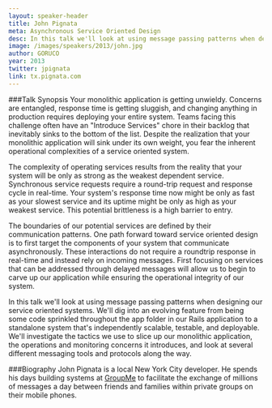 ```yaml
---
layout: speaker-header
title: John Pignata
meta: Asynchronous Service Oriented Design
desc: In this talk we'll look at using message passing patterns when designing our service oriented systems.
image: /images/speakers/2013/john.jpg
author: GORUCO
year: 2013
twitter: jpignata
link: tx.pignata.com
---
```


###Talk Synopsis
Your monolithic application is getting unwieldy. Concerns are entangled, response time is getting sluggish, and changing anything in production requires deploying your entire system. Teams facing this challenge often have an "Introduce Services" chore in their backlog that inevitably sinks to the bottom of the list. Despite the realization that your monolithic application will sink under its own weight, you fear the inherent operational complexities of a service oriented system.

The complexity of operating services results from the reality that your system will be only as strong as the weakest dependent service. Synchronous service requests require a round-trip request and response cycle in real-time. Your system's response time now might be only as fast as your slowest service and its uptime might be only as high as your weakest service. This potential brittleness is a high barrier to entry.

The boundaries of our potential services are defined by their communication patterns. One path forward toward service oriented design is to first target the components of your system that communicate asynchronously. These interactions do not require a roundtrip response in real-time and instead rely on incoming messages. First focusing on services that can be addressed through delayed messages will allow us to begin to carve up our application while ensuring the operational integrity of our system.

In this talk we'll look at using message passing patterns when designing our service oriented systems. We'll dig into an evolving feature from being some code sprinkled throughout the app folder in our Rails application to a standalone system that's independently scalable, testable, and deployable. We'll investigate the tactics we use to slice up our monolithic application, the operations and monitoring concerns it introduces, and look at several different messaging tools and protocols along the way.


###Biography
John Pignata is a local New York City developer. He spends his days building systems at [GroupMe](http://groupme.com) to facilitate the exchange of millions of messages a day between friends and families within private groups on their mobile phones.
